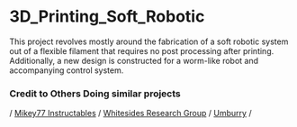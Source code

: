 # 3D_Printing_Soft_Robotic

  This project revolves mostly around the fabrication of a soft robotic system out of a flexible filament that requires no post processing after printing. Additionally, a new design is constructed for a worm-like robot and accompanying control system. 
  
### Credit to Others Doing similar projects

 / [Mikey77 Instructables](http://www.instructables.com/member/mikey77/)
 / [Whitesides Research Group](http://gmwgroup.harvard.edu/research/index.php?page=23)
 / [Umburry](https://umburry.com/)
 /
  

  
